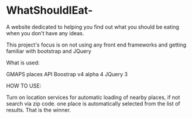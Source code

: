 # WhatShouldIEat-
A website dedicated to helping you find out what you should be eating when you don't have any ideas. 

This project's focus is on not using any front end frameworks and getting familiar with bootstrap and JQuery

What is used:

GMAPS places API 
Boostrap v4 alpha 4
JQuery 3


HOW TO USE:

Turn on location services for automatic loading of nearby places, if not search via zip code. one place is automatically selected from the list of 
results. That is the winner. 


